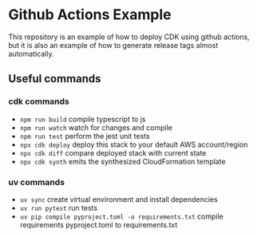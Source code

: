 # Github Actions Example
This repository is an example of how to deploy CDK using github actions, 
but it is also an example of how to generate release tags almost automatically.

## Useful commands
### cdk commands
* `npm run build`   compile typescript to js
* `npm run watch`   watch for changes and compile
* `npm run test`    perform the jest unit tests
* `npx cdk deploy`  deploy this stack to your default AWS account/region
* `npx cdk diff`    compare deployed stack with current state
* `npx cdk synth`   emits the synthesized CloudFormation template

### uv commands 
* `uv sync`         create virtual environment and install dependencies
* `uv run pytest`   run tests
* `uv pip compile pyproject.toml -o requirements.txt` compile requirements pyproject.toml to requirements.txt